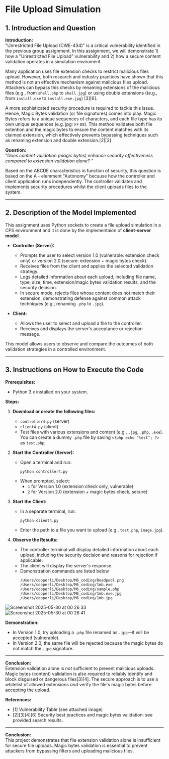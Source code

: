 # File Upload Simulation 

## 1. Introduction and Question 
**Introduction:**  
"Unrestricted File Upload (CWE-434)" is a critical vulnerability identified in the previous group assignment. In this assignment, we will demonstrate 1) how a "Unrestricted File Upload" vulnerability and 2) how a secure content validation operates in a simulation enviroment.

Many application uses file extension checks to restrict malicious files upload. However, both research and industry practices have shown that this method is not an effective mechanism against malicious files upload. Attackers can bypass this checks by renaming extensions of the malicious files (e.g., from `shell.php` to `shell.jpg`) or using double extensions ((e.g., from `install.exe` to `install.exe.jpg`)
[3][6].  

A more sophisticated security procedure is required to tackle this issue. Hence, Magic Bytes validation (or file signatures) comes into play. Magic Bytes refers to a unique sequences of characters, and each file type has its own unique sequences (e.g. jpg: `FF` `D8`). This method validates both file extention and the magic bytes to ensure the content matches with its claimed extension, which effectively prevents bypassing techniques such as renaming extension and double extension.[2][3]

**Question:**  
*"Does content validation (magic bytes) enhance security effectiveness compared to extension validation alone? "*

Based on the ABCDE characteristics in function of security, this question is based on the A - elemment "Autonomy" because how the controller and client application runs independently. The controller validates and implements security procedures whilst the client uploads files to the system.

---

## 2. Description of the Model Implemented

This assignment uses Python sockets to create a file upload simulation in a CPS environment and it is done by the implementaion of **client-server model**.

- **Controller (Server):**
  - Prompts the user to select version 1.0 (vulnerable: extension check only) or version 2.0 (secure: extension + magic bytes check).
  - Receives files from the client and applies the selected validation strategy.
  - Logs detailed information about each upload, including file name, type, size, time, extension/magic bytes validation results, and the security decision.
  - In secure mode, rejects files whose content does not match their extension, demonstrating defense against common attack techniques (e.g., renaming `.php` to `.jpg`).

- **Client:**
  - Allows the user to select and upload a file to the controller.
  - Receives and displays the server's acceptance or rejection message.

This model allows users to observe and compare the outcomes of both validation strategies in a controlled environment.

---

## 3. Instructions on How to Execute the Code

**Prerequisites:**  
- Python 3.x installed on your system.

**Steps:**

1. **Download or create the following files:**
   - `controller4.py` (server)
   - `client4.py` (client)
   - Test files with various extensions and content (e.g., `.jpg`, `.php`, `.exe`). You can create a dummy `.php` file by saving `<?php echo "test"; ?>` as `test.php`.

2. **Start the Controller (Server):**
   - Open a terminal and run:
     ```
     python controller4.py
     ```
   - When prompted, select:
     - `1` for Version 1.0 (extension check only, vulnerable)
     - `2` for Version 2.0 (extension + magic bytes check, secure)

3. **Start the Client:**
   - In a separate terminal, run:
     ```
     python client4.py
     ```
   - Enter the path to a file you want to upload (e.g., `test.php`, `image.jpg`).

4. **Observe the Results:**
   - The controller terminal will display detailed information about each upload, including the security decision and reasons for rejection if applicable.
   - The client will display the server's response.
   - Demonstration commands are listed below
     ```
     /Users/cooperli/Desktop/M6_coding/Deadpool.png
     /Users/cooperli/Desktop/M6_coding/1mb.exe
     /Users/cooperli/Desktop/M6_coding/sample.php
     /Users/cooperli/Desktop/M6_coding/1mb.exe.jpg
     /Users/cooperli/Desktop/M6_coding/1mb.jpg
     ```
  
![Screenshot 2025-05-30 at 00 26 33](https://github.com/user-attachments/assets/d9745a22-0f3d-4e7c-bd0f-2c5217e99091)
![Screenshot 2025-05-30 at 00 26 41](https://github.com/user-attachments/assets/9e8c4216-8349-4d9a-8a44-3be6d4d10c31)


**Demonstration:**  
- In Version 1.0, try uploading a `.php` file renamed as `.jpg`—it will be accepted (vulnerable).
- In Version 2.0, the same file will be rejected because the magic bytes do not match the `.jpg` signature.

---
**Conclusion:**  
Extension validation alone is *not* sufficient to prevent malicious uploads. Magic bytes (content) validation is also required to reliably identify and block disguised or dangerous files[3][4]. The secure approach is to use a whitelist of allowed extensions *and* verify the file's magic bytes before accepting the upload.

**References:**  
- [1] Vulnerability Table (see attached image)  
- [2][3][4][6] Security best practices and magic bytes validation: see provided search results.

---

**Conclusion:**  
This project demonstrates that file extension validation alone is insufficient for secure file uploads. Magic bytes validation is essential to prevent attackers from bypassing filters and uploading malicious files.
